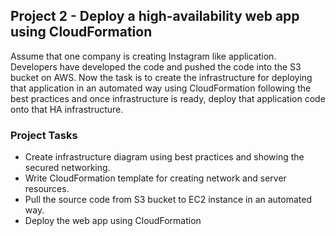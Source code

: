 ## Project 2 - Deploy a high-availability web app using CloudFormation

Assume that one company is creating Instagram like application. Developers have developed the code and pushed the code into the S3 bucket on AWS. Now the task is to create the infrastructure for deploying that application in an automated way using CloudFormation following the best practices and once infrastructure is ready, deploy that application code onto that HA infrastructure.

### Project Tasks

- Create infrastructure diagram using best practices and showing the secured networking.
- Write CloudFormation template for creating network and server resources.
- Pull the source code from S3 bucket to EC2 instance in an automated way.
- Deploy the web app using CloudFormation
